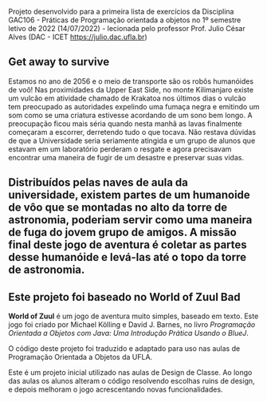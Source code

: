 Projeto desenvolvido para a primeira lista de exercícios da Disciplina GAC106 - Práticas de Programação orientada a objetos no 1º semestre letivo de 2022 (14/07/2022) - lecionada pelo professor Prof. Julio César Alves (DAC - ICET https://julio.dac.ufla.br)

## Get away to survive

Estamos no ano de 2056 e o meio de transporte são os robôs humanóides de voô!
Nas proximidades da Upper East Side, no monte Kilimanjaro existe um vulcão em atividade chamado de Krakatoa
nos últimos dias o vulcão tem preocupado as autoridades expelindo uma fumaça negra e emitindo um som como se uma criatura estivesse acordando de um sono bem longo.
A preocupação ficou mais séria quando nesta manhã as lavas finalmente começaram a escorrer, derretendo tudo o que tocava.
Não restava dúvidas de que a Universidade seria seriamente atingida e um grupo de alunos que estavam em um laboratório perderam o resgate e agora precisavam encontrar uma maneira de fugir de um desastre e preservar suas vidas.

Distribuídos pelas naves de aula da universidade, existem partes de um humanoide de vôo que se montadas no alto da torre de astronomia, poderiam servir como uma maneira de fuga do jovem grupo de amigos.
A missão final deste jogo de aventura é coletar as partes desse humanóide e levá-las até o topo da torre de astronomia.
-------------------------------------------------------------------------------------------------------------------------------------------------------------------------
## Este projeto foi baseado no World of Zuul Bad

**World of Zuul** é um jogo de aventura muito simples, baseado em texto.
Este jogo foi criado por Michael Kölling e David J. Barnes, no livro *Programação Orientada a Objetos com Java: Uma Introdução Prática Usando o BlueJ*.

O código deste projeto foi traduzido e adaptado para uso nas aulas de Programação Orientada a Objetos da UFLA.

Este é um projeto inicial utilizado nas aulas de Design de Classe.
Ao longo das aulas os alunos alteram o código resolvendo escolhas ruins de design, e depois melhoram o jogo acrescentando novas funcionalidades.
